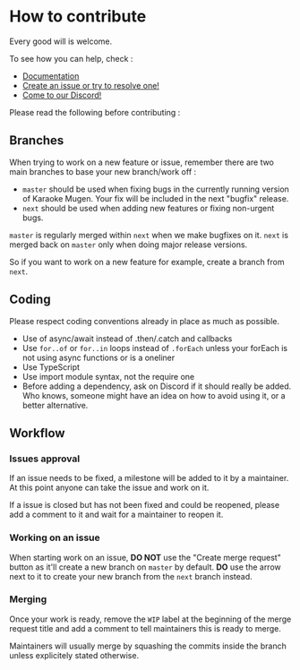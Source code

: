 # How to contribute

Every good will is welcome.

To see how you can help, check :

- [Documentation](http://docs.karaokes.moe)
- [Create an issue or try to resolve one!](https://lab.shelter.moe/karaokemugen/karaokemugen-app/issues)
- [Come to our Discord!](https://karaokes.moe/discord)

Please read the following before contributing :

## Branches

When trying to work on a new feature or issue, remember there are two main branches to base your new branch/work off :

- `master` should be used when fixing bugs in the currently running version of Karaoke Mugen. Your fix will be included in the next "bugfix" release.
- `next` should be used when adding new features or fixing non-urgent bugs.

`master` is regularly merged within `next` when we make bugfixes on it. `next` is merged back on `master` only when doing major release versions.

So if you want to work  on a new feature for example, create a branch from `next`.

## Coding

Please respect coding conventions already in place as much as possible.

- Use of async/await instead of .then/.catch and callbacks
- Use `for..of` or `for..in` loops instead of `.forEach` unless your forEach is not using async functions or is a oneliner
- Use TypeScript
- Use import module syntax, not the require one
- Before adding a dependency, ask on Discord if it should really be added. Who knows, someone might have an idea on how to avoid using it, or a better alternative.

## Workflow

### Issues approval

If an issue needs to be fixed, a milestone will be added to it by a maintainer. At this point anyone can take the issue and work on it.

If a issue is closed but has not been fixed and could be reopened, please add a comment to it and wait for a maintainer to reopen it.

### Working on an issue

When starting work on an issue, **DO NOT** use the "Create merge request" button as it'll create a new branch on `master` by default. **DO** use the arrow next to it to create your new branch from the `next` branch instead.

### Merging

Once your work is ready, remove the `WIP` label at the beginning of the merge request title and add a comment to tell maintainers this is ready to merge.

Maintainers will usually merge by squashing the commits inside the branch unless explicitely stated otherwise.
